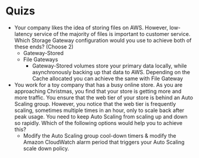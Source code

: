 # Quizs

- Your company likes the idea of storing files on AWS. However, low-latency service of the majority of files is important to customer service. Which Storage Gateway configuration would you use to achieve both of these ends? (Choose 2)
  - Gateway-Stored
  - File Gateways
    - Gateway-Stored volumes store your primary data locally, while asynchronously backing up that data to AWS. Depending on the Cache allocated you can achieve the same with File Gateway
- You work for a toy company that has a busy online store. As you are approaching Christmas, you find that your store is getting more and more traffic. You ensure that the web tier of your store is behind an Auto Scaling group. However, you notice that the web tier is frequently scaling, sometimes multiple times in an hour, only to scale back after peak usage. You need to keep Auto Scaling from scaling up and down so rapidly. Which of the following options would help you to achieve this?
  - Modify the Auto Scaling group cool-down timers & modify the Amazon CloudWatch alarm period that triggers your Auto Scaling scale down policy.
